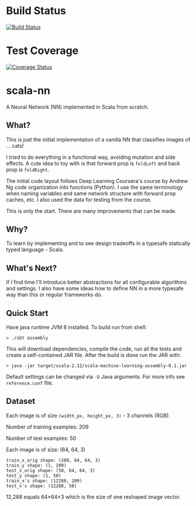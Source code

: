 # Build Status
[![Build Status](https://travis-ci.org/izmailoff/scala-nn.png?branch=master)](https://travis-ci.org/izmailoff/scala-nn)

# Test Coverage
[![Coverage Status](https://coveralls.io/repos/izmailoff/scala-nn/badge.svg?branch=master)](https://coveralls.io/r/izmailoff/scala-nn?branch=master)

# scala-nn
A Neural Network (NN) implemented in Scala from scratch.

## What?
This is just the initial implementation of a vanilla NN that classifies images of ... cats!

I tried to do everything in a functional way, avoiding mutation and side effects. A cute idea to toy with is that forward prop is `foldLeft` and back prop is `foldRight`.

The initial code layout follows Deep Learning Coursera's course by Andrew Ng code organization into functions (Python). I use the same terminology when naming variables and same network structure with forward prop caches, etc. I also used the data for testing from the course.

This is only the start. There are many improvements that can be made.

## Why?
To learn by implementing and to see design tradeoffs in a typesafe statically typed language - Scala.

## What's Next?
If I find time I'll introduce better abstractions for all configurable algorithms and settings. I also have some ideas how to define NN in a more typesafe way than this or regular frameworks do.

## Quick Start
Have java runtime JVM 8 installed. To build run from shell:

    > ./sbt assembly

This will download dependencies, compile the code, run all the tests and create a self-contained JAR file. After the build is done run the JAR with:

	> java -jar target/scala-2.12/scala-machine-learning-assembly-0.1.jar

Default settings can be changed via `-D` Java arguments. For more info see `reference.conf` file.

## Dataset
Each image is of size `(width_px, height_px, 3)` - 3 channels (RGB).

Number of training examples: 209

Number of test examples: 50

Each image is of size: (64, 64, 3)

    train_x_orig shape: (209, 64, 64, 3)
    train_y shape: (1, 209)
    test_x_orig shape: (50, 64, 64, 3)
    test_y shape: (1, 50) 
    train_x's shape: (12288, 209)
    test_x's shape: (12288, 50)

12,288 equals 64×64×3 which is the size of one reshaped image vector.
